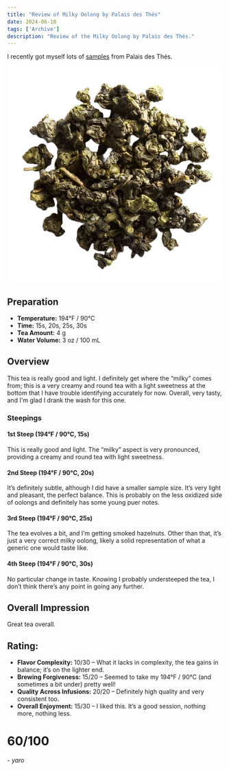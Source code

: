 ```yaml
---
title: "Review of Milky Oolong by Palais des Thés"
date: 2024-06-10
tags: ['Archive']
description: "Review of the Milky Oolong by Palais des Thés."
---
```


I recently got myself lots of [samples](https://skoomaden.me/posts/new-palais-des-thes-samples-/) from Palais des Thés.

![](<file (11).png>)

## Preparation

- **Temperature:** 194°F / 90°C
- **Time:** 15s, 20s, 25s, 30s
- **Tea Amount:** 4 g
- **Water Volume:** 3 oz / 100 mL

## Overview

This tea is really good and light. I definitely get where the “milky” comes from; this is a very creamy and round tea with a light sweetness at the bottom that I have trouble identifying accurately for now. Overall, very tasty, and I'm glad I drank the wash for this one.

### Steepings

#### 1st Steep (194°F / 90°C, 15s)

This is really good and light. The “milky” aspect is very pronounced, providing a creamy and round tea with light sweetness. 

#### 2nd Steep (194°F / 90°C, 20s)

It’s definitely subtle, although I did have a smaller sample size. It’s very light and pleasant, the perfect balance. This is probably on the less oxidized side of oolongs and definitely has some young puer notes.

#### 3rd Steep (194°F / 90°C, 25s)

The tea evolves a bit, and I’m getting smoked hazelnuts. Other than that, it’s just a very correct milky oolong, likely a solid representation of what a generic one would taste like.

#### 4th Steep (194°F / 90°C, 30s)

No particular change in taste. Knowing I probably understeeped the tea, I don’t think there’s any point in going any further.

## Overall Impression

Great tea overall. 

## Rating:

- **Flavor Complexity:** 10/30 – What it lacks in complexity, the tea gains in balance; it’s on the lighter end.
- **Brewing Forgiveness:** 15/20 – Seemed to take my 194°F / 90°C (and sometimes a bit under) pretty well!
- **Quality Across Infusions:** 20/20 – Definitely high quality and very consistent too.
- **Overall Enjoyment:** 15/30 – I liked this. It’s a good session, nothing more, nothing less.

# 60/100

*- yaro*

